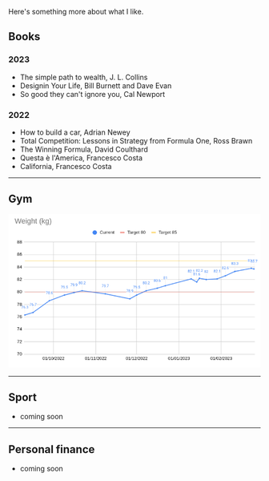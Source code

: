 Here's something more about what I like. 

## Books
### 2023
- The simple path to wealth, J. L. Collins
- Designin Your Life, Bill Burnett and Dave Evan
- So good they can't ignore you, Cal Newport

### 2022 
- How to build a car, Adrian Newey
- Total Competition: Lessons in Strategy from Formula One, Ross Brawn
- The Winning Formula, David Coulthard
- Questa è l'America, Francesco Costa
- California, Francesco Costa 

---

## Gym
![It's bulking season...](/images/weight_development.png)

---

## Sport
- coming soon

---

## Personal finance
- coming soon
